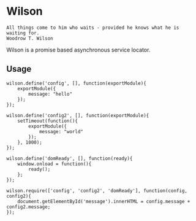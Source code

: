 # Wilson

    All things come to him who waits - provided he knows what he is waiting for.
    Woodrow T. Wilson

Wilson is a promise based asynchronous service locator.

## Usage

	wilson.define('config', [], function(exportModule){		
		exportModule({
			message: "hello"
		});
	});

	wilson.define('config2', [], function(exportModule){		
		setTimeout(function(){
			exportModule({
				message: "world"
			});			
		}, 1000);
	});	

	wilson.define('domReady', [], function(ready){
		window.onload = function(){
			ready();
		};
	});

	wilson.require(['config', 'config2', 'domReady'], function(config, config2){
		document.getElementById('message').innerHTML = config.message + config2.message;
	});


